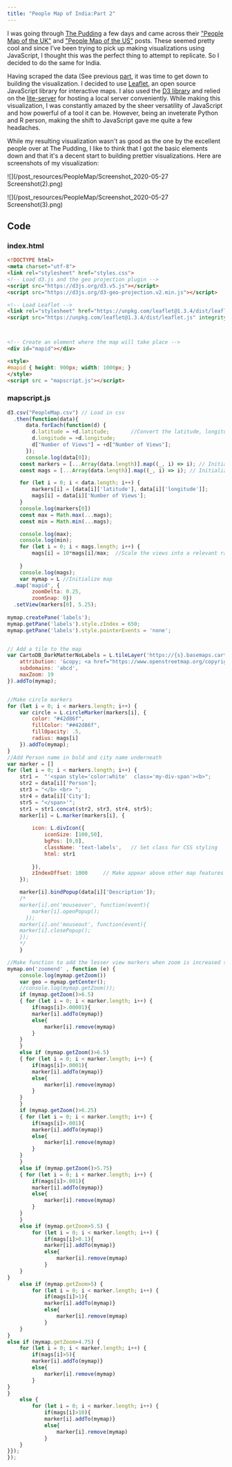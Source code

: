 ```yaml
---
title: "People Map of India:Part 2"
---
```


I was going through [The Pudding](https://pudding.cool/) a few days and came across their
["People Map of the UK"](https://pudding.cool/2019/06/people-map-uk/) and
["People Map of the US"](https://pudding.cool/2019/05/people-map/) posts. These seemed pretty cool and since
I've been trying to pick up making visualizations using JavaScript, I thought this was the perfect thing to attempt to replicate.
So I decided to do the same for India.  
  
Having scraped the data (See previous [part](https://safierinx-a.github.io/People-Map-Wikipedia-Scraper/), it was time to get down to building the visualization.
I decided to use [Leaflet](https://leafletjs.com/), an open source JavaScript library for interactive maps. I also used the [D3 library](https://d3js.org/)
and relied on the [lite-server](https://github.com/safierinx-a/safierinx-a.github.io/new/master/_posts) for hosting a local server conveniently.
While making this visualization, I was constantly amazed by the sheer versatility of JavaScript and how powerful of a tool it can be. However, being an inveterate Python
and R person, making the shift to JavaScript gave me quite a few headaches.  

While my resulting visualization wasn't as good as the one by the excellent people over at The Pudding, I like to think that I got the basic elements down
and that it's a decent start to building prettier visualizations. Here are screenshots of my visualization:  

![](/post_resources/PeopleMap/Screenshot_2020-05-27 Screenshot(2).png)  

![](/post_resources/PeopleMap/Screenshot_2020-05-27 Screenshot(3).png)

## Code
### index.html
```html
<!DOCTYPE html>
<meta charset="utf-8">
<link rel="stylesheet" href="styles.css">
<!-- Load d3.js and the geo projection plugin -->
<script src="https://d3js.org/d3.v5.js"></script>
<script src="https://d3js.org/d3-geo-projection.v2.min.js"></script>

<!-- Load Leaflet -->
<link rel="stylesheet" href="https://unpkg.com/leaflet@1.3.4/dist/leaflet.css" integrity="sha512-puBpdR0798OZvTTbP4A8Ix/l+A4dHDD0DGqYW6RQ+9jxkRFclaxxQb/SJAWZfWAkuyeQUytO7+7N4QKrDh+drA==" crossorigin=""/>
<script src="https://unpkg.com/leaflet@1.3.4/dist/leaflet.js" integrity="sha512-nMMmRyTVoLYqjP9hrbed9S+FzjZHW5gY1TWCHA5ckwXZBadntCNs8kEqAWdrb9O7rxbCaA4lKTIWjDXZxflOcA==" crossorigin=""></script>



<!-- Create an element where the map will take place -->
<div id="mapid"></div>

<style>
#mapid { height: 900px; width: 1000px; }
</style>
<script src = "mapscript.js"></script>
```

### mapscript.js
```javascript
d3.csv("PeopleMap.csv") // Load in csv
  .then(function(data){
      data.forEach(function(d) {
        d.latitude = +d.latitude;       //Convert the latitude, longitude and number of views to numeric formats
        d.longitude = +d.longitude;
        d["Number of Views"] = +d["Number of Views"];
      });
      console.log(data[0]); 
    const markers = [...Array(data.length)].map((_, i) => i); // Initialize array coordinates to be plotted
    const mags = [...Array(data.length)].map((_, i) => i); // Initialize array for radius sizes to be plotted

    for (let i = 0; i < data.length; i++) {
        markers[i] = [data[i]['latitude'], data[i]['longitude']];
        mags[i] = data[i]['Number of Views'];   
    }
    console.log(markers[0])
    const max = Math.max(...mags);
    const min = Math.min(...mags);

    console.log(max);
    console.log(min);
    for (let i = 0; i < mags.length; i++) {
        mags[i] = 10*mags[i]/max;  //Scale the views into a relevant radius size
        
    }
    console.log(mags);
    var mymap = L //Initialize map
  .map('mapid', {
        zoomDelta: 0.25,
        zoomSnap: 0})
  .setView(markers[0], 5.25);
  
mymap.createPane('labels');
mymap.getPane('labels').style.zIndex = 650;
mymap.getPane('labels').style.pointerEvents = 'none';


// Add a tile to the map 
var CartoDB_DarkMatterNoLabels = L.tileLayer('https://{s}.basemaps.cartocdn.com/dark_nolabels/{z}/{x}/{y}{r}.png', {
	attribution: '&copy; <a href="https://www.openstreetmap.org/copyright">OpenStreetMap</a> contributors &copy; <a href="https://carto.com/attributions">CARTO</a>',
	subdomains: 'abcd',
	maxZoom: 19
}).addTo(mymap);


//Make circle markers
for (let i = 0; i < markers.length; i++) {
    var circle = L.circleMarker(markers[i], {
        color: "#42d86f",
        fillColor: "##42d86f",
        fillOpacity: .5,
        radius: mags[i]
    }).addTo(mymap);    
}
//Add Person name in bold and city name underneath
var marker = []
for (let i = 0; i < markers.length; i++) {
    str1 =  "'<span style='color:white'  class='my-div-span'><b>";
    str2 = data[i]['Person'];
    str3 = "</b> <br> ";
    str4 = data[i]['City'];
    str5 = "</span>'";
    str1 = str1.concat(str2, str3, str4, str5);
    marker[i] = L.marker(markers[i], {
        
        icon: L.divIcon({
            iconSize: [100,50],
            bgPos: [0,0],
            className: 'text-labels',   // Set class for CSS styling
            html: str1
            
        }),
        zIndexOffset: 1000     // Make appear above other map features
    });

    marker[i].bindPopup(data[i]['Description']);
    /*
    marker[i].on('mouseover', function(event){
        marker[i].openPopup();
      });
    marker[i].on('mouseout', function(event){
    marker[i].closePopup();
    });
    */
    }

//Make function to add the lesser view markers when zoom is increased so as to not clutter the map when it is zoomed out.
mymap.on('zoomend' , function (e) {
    console.log(mymap.getZoom())
    var geo = mymap.getCenter();                
    //console.log(mymap.getZoom());
    if (mymap.getZoom()>6.5)
    { for (let i = 0; i < marker.length; i++) {
        if(mags[i]>.00001){
        marker[i].addTo(mymap)}
        else{
            marker[i].remove(mymap)
        }
    }    
    }
    else if (mymap.getZoom()>6.5)
    { for (let i = 0; i < marker.length; i++) {
        if(mags[i]>.0001){
        marker[i].addTo(mymap)}
        else{
            marker[i].remove(mymap)
        }
    }    
    }
    if (mymap.getZoom()>6.25)
    { for (let i = 0; i < marker.length; i++) {
        if(mags[i]>.001){
        marker[i].addTo(mymap)}
        else{
            marker[i].remove(mymap)
        }
    }    
    }
    else if (mymap.getZoom()>5.75)
    { for (let i = 0; i < marker.length; i++) {
        if(mags[i]>.001){
        marker[i].addTo(mymap)}
        else{
            marker[i].remove(mymap)
        }
    }    
    }
    else if (mymap.getZoom>5.5) {
        for (let i = 0; i < marker.length; i++) {
            if(mags[i]>0.1){
            marker[i].addTo(mymap)}
            else{
                marker[i].remove(mymap)
            }
    }
}
    else if (mymap.getZoom>5) {
        for (let i = 0; i < marker.length; i++) {
            if(mags[i]>1){
            marker[i].addTo(mymap)}
            else{
                marker[i].remove(mymap)
            }
    }
}
else if (mymap.getZoom>4.75) {
    for (let i = 0; i < marker.length; i++) {
        if(mags[i]>5){
        marker[i].addTo(mymap)}
        else{
            marker[i].remove(mymap)
        }
}
}
    else {
        for (let i = 0; i < marker.length; i++) {
            if(mags[i]>10){
            marker[i].addTo(mymap)}
            else{
                marker[i].remove(mymap)
            }
    }
}});
});

```
